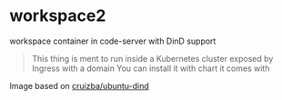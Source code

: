 # workspace2
workspace container in code-server with DinD support

> This thing is ment to run inside a Kubernetes cluster exposed by Ingress with a domain
> You can install it with chart it comes with

Image based on [cruizba/ubuntu-dind](https://github.com/cruizba/ubuntu-dind)
